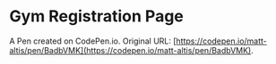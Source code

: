 # Gym Registration Page

A Pen created on CodePen.io. Original URL: [https://codepen.io/matt-altis/pen/BadbVMK](https://codepen.io/matt-altis/pen/BadbVMK).


